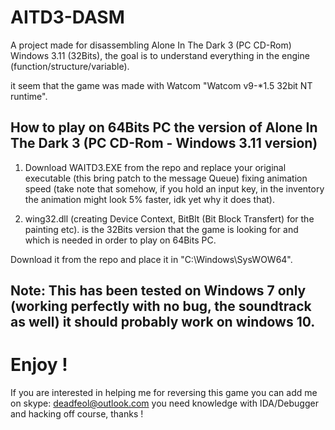 # AITD3-DASM
A project made for disassembling Alone In The Dark 3 (PC CD-Rom) Windows 3.11 (32Bits),
the goal is to understand everything in the engine (function/structure/variable).

it seem that the game was made with Watcom "Watcom v9-*1.5  32bit NT runtime".

## How to play on 64Bits PC the version of Alone In The Dark 3 (PC CD-Rom - Windows 3.11 version)
1) Download WAITD3.EXE from the repo and replace your original executable (this bring patch to the message Queue) fixing animation speed (take note that somehow, if you hold an input key, in the inventory the animation might look 5% faster, idk yet why it does that).

2) wing32.dll (creating Device Context, BitBlt (Bit Block Transfert) for the painting etc). is the 32Bits version that the game is looking for and which is needed in order to play on 64Bits PC.

Download it from the repo and place it in "C:\Windows\SysWOW64".

## Note: This has been tested on Windows 7 only (working perfectly with no bug, the soundtrack as well) it should probably work on windows 10.

# Enjoy !

If you are interested in helping me for reversing this game you can add me on skype: deadfeol@outlook.com you need knowledge with IDA/Debugger and hacking off course, thanks !
